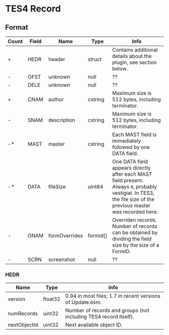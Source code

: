 TES4 Record
===========

## Format

Count | Field | Name | Type | Info
------|-------|------|------|-----
+ | HEDR | header | struct | Contains additional details about the plugin, see section below.
- | OFST | unknown | null | ??
- | DELE | unknown | null | ??
+ | CNAM | author | cstring | Maximum size is 512 bytes, including terminator.
- | SNAM | description | cstring | Maximum size is 512 bytes, including terminator.
-* | MAST | master | cstring | Each MAST field is immediately followed by one DATA field. 
-* | DATA | fileSize | uint64 | One DATA field appears directly after each MAST field present. Always `0`, probably vestigial. In TES3, the file size of the previous master was recorded here.
- | ONAM | formOverrides | formid[] | Overriden records. Number of records can be obtained by dividing the field size by the size of a FormID.
- | SCRN | screenshot | null | ??

### HEDR

Name | Type | Info
-----|------|-----
version | float32 | 0.94 in most files; 1.7 in recent versions of Update.esm.
numRecords | uint32 | Number of records and groups (not including TES4 record itself).
nextObjectId | uint32 | Next available object ID.
